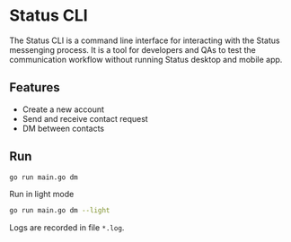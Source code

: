# Status CLI

The Status CLI is a command line interface for interacting with the Status messenging process. It is a tool for developers and QAs to test the communication workflow without running Status desktop and mobile app.

## Features

- Create a new account
- Send and receive contact request
- DM between contacts

## Run

```bash
go run main.go dm
```

Run in light mode
```bash
go run main.go dm --light
```

Logs are recorded in file `*.log`.